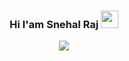 <h3 align="center"> 
  Hi I'am Snehal Raj 
<img src="https://media.giphy.com/media/hvRJCLFzcasrR4ia7z/giphy.gif" width="28">
</h3>
<p align="center">
<img src="https://readme-typing-svg.herokuapp.com?font=quicksand&size=20&duration=4000&color=E37E10&center=true&vCenter=true&lines=Web+Developer;Learning+Flutter;Web3+Enthusiast;Always+Learning;Loves+To+Play+Valorant;Thinks+Aliens+Are+Real"></img>
 </p>
